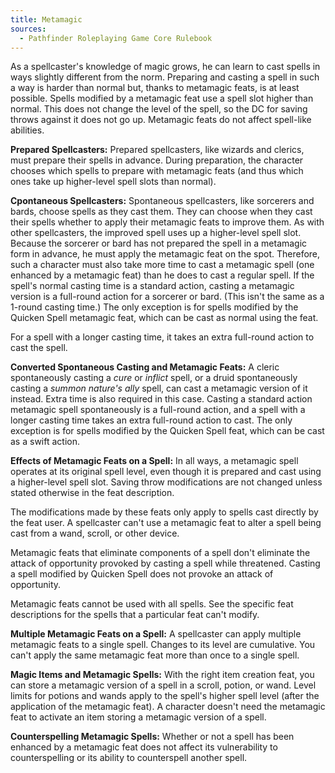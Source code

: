 ```yaml
---
title: Metamagic
sources:
  - Pathfinder Roleplaying Game Core Rulebook
---
```


As a spellcaster's knowledge of magic grows, he can learn to cast spells in ways slightly different from the norm. Preparing and casting a spell in such a way is harder than normal but, thanks to metamagic feats, is at least possible. Spells modified by a metamagic feat use a spell slot higher than normal. This does not change the level of the spell, so the DC for saving throws against it does not go up. Metamagic feats do not affect spell-like abilities.

**Prepared Spellcasters:** Prepared spellcasters, like wizards and clerics, must prepare their spells in advance. During preparation, the character chooses which spells to prepare with metamagic feats (and thus which ones take up higher-level spell slots than normal).

**Cpontaneous Spellcasters:** Spontaneous spellcasters, like sorcerers and bards, choose spells as they cast them. They can choose when they cast their spells whether to apply their metamagic feats to improve them. As with other spellcasters, the improved spell uses up a higher-level spell slot. Because the sorcerer or bard has not prepared the spell in a metamagic form in advance, he must apply the metamagic feat on the spot. Therefore, such a character must also take more time to cast a metamagic spell (one enhanced by a metamagic feat) than he does to cast a regular spell. If the spell's normal casting time is a standard action, casting a metamagic version is a full-round action for a sorcerer or bard. (This isn't the same as a 1-round casting time.) The only exception is for spells modified by the Quicken Spell metamagic feat, which can be cast as normal using the feat.

For a spell with a longer casting time, it takes an extra full-round action to cast the spell.

**Converted Spontaneous Casting and Metamagic Feats:** A cleric spontaneously casting a *cure* or *inflict* spell, or a druid spontaneously casting a *summon nature's ally* spell, can cast a metamagic version of it instead. Extra time is also required in this case. Casting a standard action metamagic spell spontaneously is a full-round action, and a spell with a longer casting time takes an extra full-round action to cast. The only exception is for spells modified by the Quicken Spell feat, which can be cast as a swift action.

**Effects of Metamagic Feats on a Spell:** In all ways, a metamagic spell operates at its original spell level, even though it is prepared and cast using a higher-level spell slot. Saving throw modifications are not changed unless stated otherwise in the feat description.

The modifications made by these feats only apply to spells cast directly by the feat user. A spellcaster can't use a metamagic feat to alter a spell being cast from a wand, scroll, or other device.

Metamagic feats that eliminate components of a spell don't eliminate the attack of opportunity provoked by casting a spell while threatened. Casting a spell modified by Quicken Spell does not provoke an attack of opportunity.

Metamagic feats cannot be used with all spells. See the specific feat descriptions for the spells that a particular feat can't modify.

**Multiple Metamagic Feats on a Spell:** A spellcaster can apply multiple metamagic feats to a single spell. Changes to its level are cumulative. You can't apply the same metamagic feat more than once to a single spell.

**Magic Items and Metamagic Spells:** With the right item creation feat, you can store a metamagic version of a spell in a scroll, potion, or wand. Level limits for potions and wands apply to the spell's higher spell level (after the application of the metamagic feat). A character doesn't need the metamagic feat to activate an item storing a metamagic version of a spell.

**Counterspelling Metamagic Spells:** Whether or not a spell has been enhanced by a metamagic feat does not affect its vulnerability to counterspelling or its ability to counterspell another spell.

